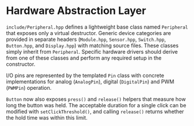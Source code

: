 # Hardware Abstraction Layer

`include/Peripheral.hpp` defines a lightweight base class named `Peripheral` that exposes
only a virtual destructor. Generic device categories are provided in separate headers
(`Module.hpp`, `Sensor.hpp`, `Switch.hpp`, `Button.hpp`, and `Display.hpp`) with matching
source files. These classes simply inherit from `Peripheral`. Specific hardware drivers
should derive from one of these classes and perform any required setup in the constructor.

I/O pins are represented by the templated `Pin` class with concrete implementations for
analog (`AnalogPin`), digital (`DigitalPin`) and PWM (`PWMPin`) operation.

`Button` now also exposes `press()` and `release()` helpers that measure how long
the button was held. The acceptable duration for a single click can be modified
with `setClickThreshold()`, and calling `release()` returns whether the hold time
was within this limit.
